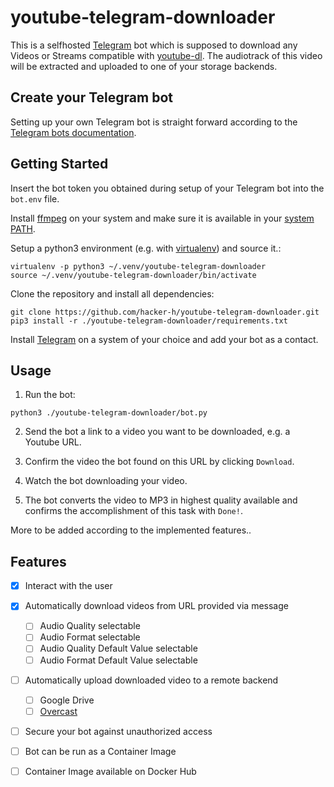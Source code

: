 # youtube-telegram-downloader

This is a selfhosted [Telegram](https://telegram.org/) bot which is supposed to download any Videos or Streams compatible with [youtube-dl](https://github.com/ytdl-org/youtube-dl).
The audiotrack of this video will be extracted and uploaded to one of your storage backends.

## Create your Telegram bot

Setting up your own Telegram bot is straight forward according to the [Telegram bots documentation](https://core.telegram.org/bots).

## Getting Started

Insert the bot token you obtained during setup of your Telegram bot into the `bot.env` file.

Install [ffmpeg](https://ffmpeg.org/) on your system and make sure it is available in your [system PATH](https://en.wikipedia.org/wiki/PATH_(variable)).

Setup a python3 environment (e.g. with [virtualenv](https://virtualenv.pypa.io/en/stable/)) and source it.:
```
virtualenv -p python3 ~/.venv/youtube-telegram-downloader
source ~/.venv/youtube-telegram-downloader/bin/activate
```
Clone the repository and install all dependencies:
```
git clone https://github.com/hacker-h/youtube-telegram-downloader.git
pip3 install -r ./youtube-telegram-downloader/requirements.txt
```

Install [Telegram](https://telegram.org/) on a system of your choice and add your bot as a contact.

## Usage

1. Run the bot:
```
python3 ./youtube-telegram-downloader/bot.py
```

2. Send the bot a link to a video you want to be downloaded, e.g. a Youtube URL.

3. Confirm the video the bot found on this URL by clicking `Download`.

4. Watch the bot downloading your video.

5. The bot converts the video to MP3 in highest quality available and confirms the accomplishment of this task with `Done!`.

More to be added according to the implemented features..

## Features

- [x] Interact with the user
- [x] Automatically download videos from URL provided via message

    - [ ] Audio Quality selectable
    - [ ] Audio Format selectable
    - [ ] Audio Quality Default Value selectable
    - [ ] Audio Format Default Value selectable
- [ ] Automatically upload downloaded video to a remote backend
    - [ ] Google Drive
    - [ ] [Overcast](https://overcast.fm/)
- [ ] Secure your bot against unauthorized access
- [ ] Bot can be run as a Container Image
- [ ] Container Image available on Docker Hub
